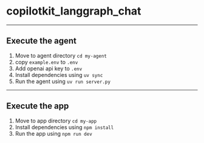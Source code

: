 # copilotkit_langgraph_chat
---

## Execute the agent
1. Move to agent directory `cd my-agent`
2. copy `example.env` to `.env`
3. Add openai api key to `.env`
4. Install dependencies using `uv sync`
5. Run the agent using `uv run server.py`

---

## Execute the app
1. Move to app directory `cd my-app`
2. Install dependencies using `npm install`
3. Run the app using `npm run dev`


